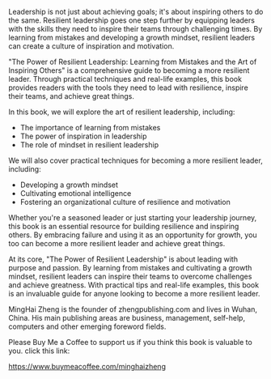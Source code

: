 
Leadership is not just about achieving goals; it's about inspiring others to do the same. Resilient leadership goes one step further by equipping leaders with the skills they need to inspire their teams through challenging times. By learning from mistakes and developing a growth mindset, resilient leaders can create a culture of inspiration and motivation.

"The Power of Resilient Leadership: Learning from Mistakes and the Art of Inspiring Others" is a comprehensive guide to becoming a more resilient leader. Through practical techniques and real-life examples, this book provides readers with the tools they need to lead with resilience, inspire their teams, and achieve great things.

In this book, we will explore the art of resilient leadership, including:

* The importance of learning from mistakes
* The power of inspiration in leadership
* The role of mindset in resilient leadership

We will also cover practical techniques for becoming a more resilient leader, including:

* Developing a growth mindset
* Cultivating emotional intelligence
* Fostering an organizational culture of resilience and motivation

Whether you're a seasoned leader or just starting your leadership journey, this book is an essential resource for building resilience and inspiring others. By embracing failure and using it as an opportunity for growth, you too can become a more resilient leader and achieve great things.

At its core, "The Power of Resilient Leadership" is about leading with purpose and passion. By learning from mistakes and cultivating a growth mindset, resilient leaders can inspire their teams to overcome challenges and achieve greatness. With practical tips and real-life examples, this book is an invaluable guide for anyone looking to become a more resilient leader.

MingHai Zheng is the founder of zhengpublishing.com and lives in Wuhan, China. His main publishing areas are business, management, self-help, computers and other emerging foreword fields.

Please Buy Me a Coffee to support us if you think this book is valuable to you. click this link:

https://www.buymeacoffee.com/minghaizheng

